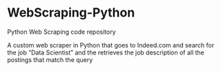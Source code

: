 # WebScraping-Python
Python Web Scraping code repository 

A custom web scraper in Python that goes to Indeed.com and search for the job “Data Scientist” and the retrieves the job description of all the postings that match the query

